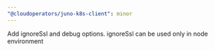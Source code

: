 ```yaml
---
"@cloudoperators/juno-k8s-client": minor
---
```


Add ignoreSsl and debug options. ignoreSsl can be used only in node environment
